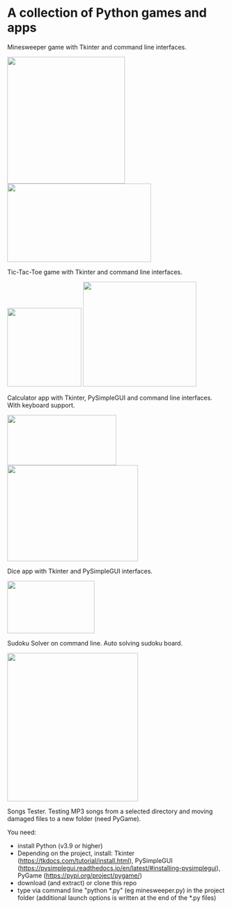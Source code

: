 # A collection of Python games and apps

Minesweeper game with Tkinter and command line interfaces.

<img src="https://github.com/lestec-al/python-games-and-apps/raw/main/data/minesweeper_tk_pic.png" width="270" height="290"/>  <img src="https://github.com/lestec-al/python-games-and-apps/raw/main/data/minesweeper_cl_pic1.png" width="330" height="180"/>

Tic-Tac-Toe game with Tkinter and command line interfaces.

<img src="https://github.com/lestec-al/python-games-and-apps/raw/main/data/tic_tac_toe_tk_pic.png" width="170" height="180"/>  <img src="https://github.com/lestec-al/python-games-and-apps/raw/main/data/tic_tac_toe_cl_pic1.png" width="260" height="240"/>

Calculator app with Tkinter, PySimpleGUI and command line interfaces. With keyboard support.

<img src="https://github.com/lestec-al/python-games-and-apps/raw/main/data/calc_tk_pic.png" width="250" height="115"/>  <img src="https://github.com/lestec-al/python-games-and-apps/raw/main/data/calc_cl_pic1.png" width="300" height="220"/>

Dice app with Tkinter and PySimpleGUI interfaces.

<img src="https://github.com/lestec-al/python-games-and-apps/raw/main/data/dice_pic.png" width="200" height="120"/>

Sudoku Solver on command line. Auto solving sudoku board.

<img src="https://github.com/lestec-al/python-games-and-apps/raw/main/data/sudoku_solver_pic.png" width="300" height="340"/>

Songs Tester. Testing MP3 songs from a selected directory and moving damaged files to a new folder (need PyGame).

You need:
- install Python (v3.9 or higher)
- Depending on the project, install: Tkinter (https://tkdocs.com/tutorial/install.html), PySimpleGUI (https://pysimplegui.readthedocs.io/en/latest/#installing-pysimplegui), PyGame (https://pypi.org/project/pygame/)
- download (and extract) or clone this repo
- type via command line "python *.py" (eg minesweeper.py) in the project folder (additional launch options is written at the end of the *.py files)
